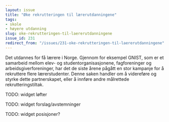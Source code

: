 ```yaml
---
layout: issue
title: "Øke rekrutteringen til lærerutdanningene"
tags:
- skole
- høyere utdanning
slug: oke-rekrutteringen-til-laererutdanningene
issue_id: 231
redirect_from: "/issues/231-oke-rekrutteringen-til-laererutdanningene"
---
```


Det utdannes for få lærere i Norge. Gjennom for eksempel GNIST, som er et samarbeid mellom elev- og studentorganisasjonene, fagforeninger og arbeidsgiverforeninger, har det de siste årene pågått en stor kampanje for å rekruttere flere lærerstudenter. Denne saken handler om å videreføre og styrke dette partnerskapet, eller å innføre andre målrettede rekrutteringstiltak.

TODO: widget løfter

TODO: widget forslag/avstemninger

TODO: widget posisjoner?

